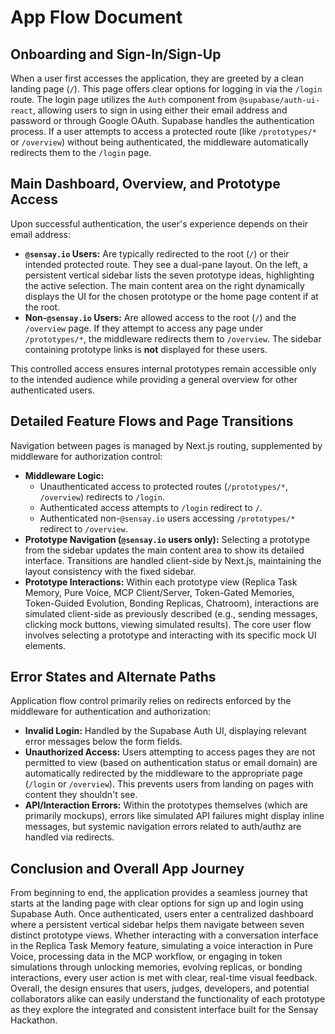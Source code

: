 # App Flow Document

## Onboarding and Sign-In/Sign-Up
When a user first accesses the application, they are greeted by a clean landing page (`/`). This page offers clear options for logging in via the `/login` route. The login page utilizes the `Auth` component from `@supabase/auth-ui-react`, allowing users to sign in using either their email address and password or through Google OAuth. Supabase handles the authentication process. If a user attempts to access a protected route (like `/prototypes/*` or `/overview`) without being authenticated, the middleware automatically redirects them to the `/login` page.

## Main Dashboard, Overview, and Prototype Access
Upon successful authentication, the user's experience depends on their email address:
- **`@sensay.io` Users:** Are typically redirected to the root (`/`) or their intended protected route. They see a dual-pane layout. On the left, a persistent vertical sidebar lists the seven prototype ideas, highlighting the active selection. The main content area on the right dynamically displays the UI for the chosen prototype or the home page content if at the root.
- **Non-`@sensay.io` Users:** Are allowed access to the root (`/`) and the `/overview` page. If they attempt to access any page under `/prototypes/*`, the middleware redirects them to `/overview`. The sidebar containing prototype links is **not** displayed for these users.

This controlled access ensures internal prototypes remain accessible only to the intended audience while providing a general overview for other authenticated users.

## Detailed Feature Flows and Page Transitions
Navigation between pages is managed by Next.js routing, supplemented by middleware for authorization control:
- **Middleware Logic:**
    - Unauthenticated access to protected routes (`/prototypes/*`, `/overview`) redirects to `/login`.
    - Authenticated access attempts to `/login` redirect to `/`.
    - Authenticated non-`@sensay.io` users accessing `/prototypes/*` redirect to `/overview`.
- **Prototype Navigation (`@sensay.io` users only):** Selecting a prototype from the sidebar updates the main content area to show its detailed interface. Transitions are handled client-side by Next.js, maintaining the layout consistency with the fixed sidebar.
- **Prototype Interactions:** Within each prototype view (Replica Task Memory, Pure Voice, MCP Client/Server, Token-Gated Memories, Token-Guided Evolution, Bonding Replicas, Chatroom), interactions are simulated client-side as previously described (e.g., sending messages, clicking mock buttons, viewing simulated results). The core user flow involves selecting a prototype and interacting with its specific mock UI elements.

## Error States and Alternate Paths
Application flow control primarily relies on redirects enforced by the middleware for authentication and authorization:
- **Invalid Login:** Handled by the Supabase Auth UI, displaying relevant error messages below the form fields.
- **Unauthorized Access:** Users attempting to access pages they are not permitted to view (based on authentication status or email domain) are automatically redirected by the middleware to the appropriate page (`/login` or `/overview`). This prevents users from landing on pages with content they shouldn't see.
- **API/Interaction Errors:** Within the prototypes themselves (which are primarily mockups), errors like simulated API failures might display inline messages, but systemic navigation errors related to auth/authz are handled via redirects.

## Conclusion and Overall App Journey
From beginning to end, the application provides a seamless journey that starts at the landing page with clear options for sign up and login using Supabase Auth. Once authenticated, users enter a centralized dashboard where a persistent vertical sidebar helps them navigate between seven distinct prototype views. Whether interacting with a conversation interface in the Replica Task Memory feature, simulating a voice interaction in Pure Voice, processing data in the MCP workflow, or engaging in token simulations through unlocking memories, evolving replicas, or bonding interactions, every user action is met with clear, real-time visual feedback. Overall, the design ensures that users, judges, developers, and potential collaborators alike can easily understand the functionality of each prototype as they explore the integrated and consistent interface built for the Sensay Hackathon.